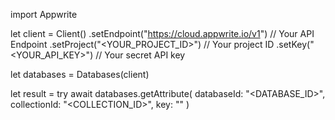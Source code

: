 import Appwrite

let client = Client()
    .setEndpoint("https://cloud.appwrite.io/v1") // Your API Endpoint
    .setProject("&lt;YOUR_PROJECT_ID&gt;") // Your project ID
    .setKey("&lt;YOUR_API_KEY&gt;") // Your secret API key

let databases = Databases(client)

let result = try await databases.getAttribute(
    databaseId: "<DATABASE_ID>",
    collectionId: "<COLLECTION_ID>",
    key: ""
)

